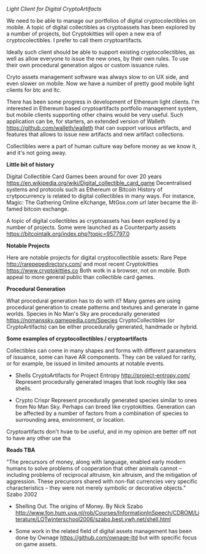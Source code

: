 *Light Client for Digital CryptoArtifacts*

We need to be able to manage our portfolios of digital cryptocolectibles on mobile. A topic of digital collectibles as cryptoassets has been explored by a number of projects, but Cryptokitties will open a new era
of cryptocolectibles. I prefer to call them cryptoartifacts. 

Ideally such client should be able to support existing cryptocollectibles, as well as allow everyone to issue the new ones, by their own rules. To use their own procedural generation algos or custom issuance rules.

Cryto assets management software was always slow to on UX side,
and even slower on mobile. Now we have a number of pretty good mobile light clients for btc and ltc.

There has been some progress in development of Ethereum light clients. I'm interested in Ethereum based
cryptoartifacts portfolio management system, but mobile clients supporting other chains would be very useful.
Such application can be, for starters, an extended version of Walleth https://github.com/walleth/walleth 
that can support various artifacts, and features that allows to issue new artifacts and new artifact collections.


Collectibles were a part of human culture way before money as we know it, and it's not going away. 

**Little bit of history**

Digital Collectible Card Games been around for over 20 years https://en.wikipedia.org/wiki/Digital_collectible_card_game
Decentralised systems and protocols such as Ethereum or Bitcoin 
History of crytpocurrency is related to digital collectibles in many ways.
For instance, Magic: The Gathering Online eXchange, MtGox.com url later became the ill-famed bitcoin exchange.

A topic of digital collectibles as cryptoassets has been explored by a number of projects.
Some were launched as a Counterparty assets https://bitcointalk.org/index.php?topic=957797.0


**Notable Projects**

Here are notable projects for digital cryptocollectible assets: 
Rare Pepe http://rarepepedirectory.com/ 
and most recent Cryptokitties https://www.cryptokitties.co
Both wotk in a browser, not on mobile. Both appeal to more general public than collectible card games.

**Procedural Generation**

What procedural generation has to do with it?
Many games are using procedural generation to create patterns and textures and generate in game worlds. 
Species in No Man's Sky are procedurally generated https://nomanssky.gamepedia.com/Species
CryptoCollectibles (or CryptoArtifacts) can be either procedurally generated, handmade or hybrid. 

**Some examples of cryptocollectibles / cryptoartifacts**

Collectibles can come in many shapes and forms with different parameters of issuance, some can have AR components.
They can be valued for rarity, or for example, be issued in limited amounts at notable events. 

- Shells
CryptoArtifacts for Project Entropy http://project-entropy.com/
Represent procedurally generated images that look roughly like sea shells. 

- Crypto Crispr
Represent procedurally generated species similar to ones from No Man Sky. Perhaps can breed like cryptokitties. 
Generation can be affected by a number of factors from a combination of species to surrounding area, environment, or location.

Cryptoartifacts don't hvae to be useful, and in my opinion are better off not to have any other use tha

**Reads TBA**

"The precursors of money, along with language, enabled early modern humans to solve problems of cooperation 
that other animals cannot – including problems of reciprocal altruism, kin altruism, and the mitigation of aggression. 
These precursors shared with non-fiat currencies very specific characteristics – 
they were not merely symbolic or decorative objects." Szabo 2002 

* Shelling Out. The origins of Money. By Nick Szabo http://www.fon.hum.uva.nl/rob/Courses/InformationInSpeech/CDROM/Literature/LOTwinterschool2006/szabo.best.vwh.net/shell.html



* Some work in the related field of digital assets management has been done by Ownage https://github.com/ownage-ltd
but with specific focus on game assets. 




